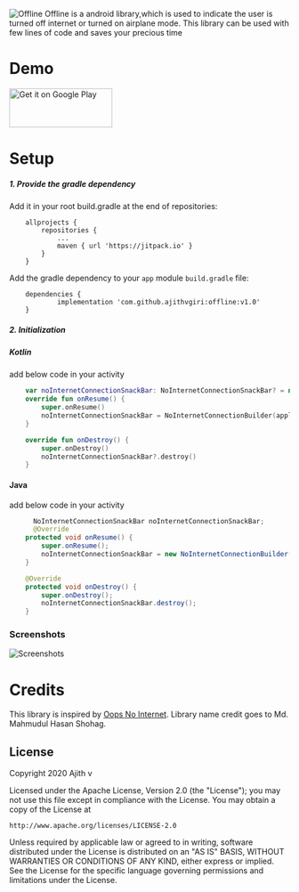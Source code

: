 ![Offline](https://i.imgur.com/Ydf9oKl.png?2)
Offline is a android library,which is used to indicate the user is turned off internet or turned on airplane mode. This library can be used with few lines of code and saves your precious time
# Demo
<a href="https://play.google.com/store/apps/details?id=com.ajithvgiri.offlinedemo"><img alt="Get it on Google Play" src="https://play.google.com/intl/en_us/badges/images/generic/en_badge_web_generic.png" width="185" height="70"/></a>

# Setup
##### 1. Provide the gradle dependency
Add it in your root build.gradle at the end of repositories:
```
	allprojects {
		repositories {
			...
			maven { url 'https://jitpack.io' }
		}
	}
```

Add the gradle dependency to your `app` module `build.gradle` file:

```
	dependencies {
	        implementation 'com.github.ajithvgiri:offline:v1.0'
	}

```

##### 2. Initialization

##### Kotlin
add below code in your activity
``` kotlin
    var noInternetConnectionSnackBar: NoInternetConnectionSnackBar? = null
    override fun onResume() {
        super.onResume()
        noInternetConnectionSnackBar = NoInternetConnectionBuilder(applicationContext, findViewById(android.R.id.content)).build()
    }

    override fun onDestroy() {
        super.onDestroy()
        noInternetConnectionSnackBar?.destroy()
    }
```

#### Java
add below code in your activity
``` java
      NoInternetConnectionSnackBar noInternetConnectionSnackBar;
      @Override
    protected void onResume() {
        super.onResume();
        noInternetConnectionSnackBar = new NoInternetConnectionBuilder(getApplicationContext(), findViewById(android.R.id.content)).build();
    }

    @Override
    protected void onDestroy() {
        super.onDestroy();
        noInternetConnectionSnackBar.destroy();
    }
```
### Screenshots
![Screenshots](https://i.imgur.com/MrMXc7d.jpg)

# Credits
This library is inspired by [Oops No Internet](https://github.com/ImaginativeShohag/Oops-No-Internet).
Library name credit goes to Md. Mahmudul Hasan Shohag.

License
----
Copyright 2020 Ajith v

Licensed under the Apache License, Version 2.0 (the "License");
you may not use this file except in compliance with the License.
You may obtain a copy of the License at

    http://www.apache.org/licenses/LICENSE-2.0

Unless required by applicable law or agreed to in writing, software
distributed under the License is distributed on an "AS IS" BASIS,
WITHOUT WARRANTIES OR CONDITIONS OF ANY KIND, either express or implied.
See the License for the specific language governing permissions and
limitations under the License.
